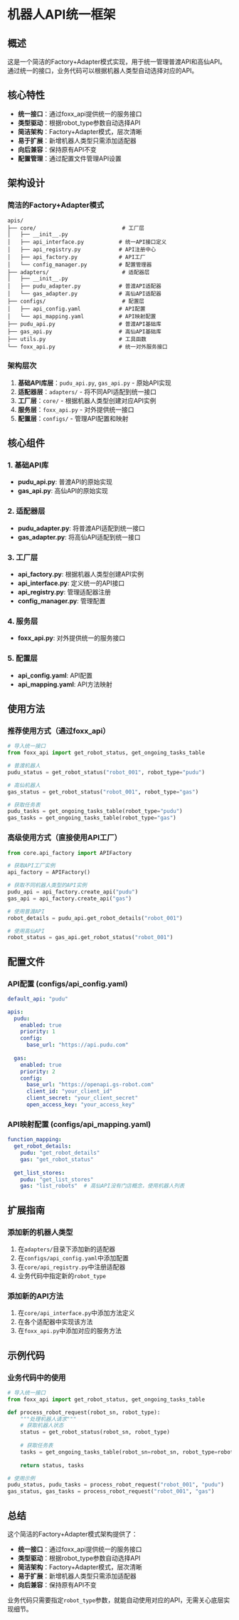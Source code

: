 # 机器人API统一框架

## 概述

这是一个简洁的Factory+Adapter模式实现，用于统一管理普渡API和高仙API。通过统一的接口，业务代码可以根据机器人类型自动选择对应的API。

## 核心特性

- **统一接口**：通过foxx_api提供统一的服务接口
- **类型驱动**：根据robot_type参数自动选择API
- **简洁架构**：Factory+Adapter模式，层次清晰
- **易于扩展**：新增机器人类型只需添加适配器
- **向后兼容**：保持原有API不变
- **配置管理**：通过配置文件管理API设置

## 架构设计

### 简洁的Factory+Adapter模式

```
apis/
├── core/                           # 工厂层
│   ├── __init__.py
│   ├── api_interface.py           # 统一API接口定义
│   ├── api_registry.py            # API注册中心
│   ├── api_factory.py             # API工厂
│   └── config_manager.py          # 配置管理器
├── adapters/                       # 适配器层
│   ├── __init__.py
│   ├── pudu_adapter.py            # 普渡API适配器
│   └── gas_adapter.py             # 高仙API适配器
├── configs/                        # 配置层
│   ├── api_config.yaml            # API配置
│   └── api_mapping.yaml           # API映射配置
├── pudu_api.py                    # 普渡API基础库
├── gas_api.py                     # 高仙API基础库
├── utils.py                       # 工具函数
└── foxx_api.py                    # 统一对外服务接口
```

### 架构层次

1. **基础API库层**：`pudu_api.py`, `gas_api.py` - 原始API实现
2. **适配器层**：`adapters/` - 将不同API适配到统一接口
3. **工厂层**：`core/` - 根据机器人类型创建对应API实例
4. **服务层**：`foxx_api.py` - 对外提供统一接口
5. **配置层**：`configs/` - 管理API配置和映射

## 核心组件

### 1. 基础API库
- **pudu_api.py**: 普渡API的原始实现
- **gas_api.py**: 高仙API的原始实现

### 2. 适配器层
- **pudu_adapter.py**: 将普渡API适配到统一接口
- **gas_adapter.py**: 将高仙API适配到统一接口

### 3. 工厂层
- **api_factory.py**: 根据机器人类型创建API实例
- **api_interface.py**: 定义统一的API接口
- **api_registry.py**: 管理适配器注册
- **config_manager.py**: 管理配置

### 4. 服务层
- **foxx_api.py**: 对外提供统一的服务接口

### 5. 配置层
- **api_config.yaml**: API配置
- **api_mapping.yaml**: API方法映射

## 使用方法

### 推荐使用方式（通过foxx_api）

```python
# 导入统一接口
from foxx_api import get_robot_status, get_ongoing_tasks_table

# 普渡机器人
pudu_status = get_robot_status("robot_001", robot_type="pudu")

# 高仙机器人
gas_status = get_robot_status("robot_001", robot_type="gas")

# 获取任务表
pudu_tasks = get_ongoing_tasks_table(robot_type="pudu")
gas_tasks = get_ongoing_tasks_table(robot_type="gas")
```

### 高级使用方式（直接使用API工厂）

```python
from core.api_factory import APIFactory

# 获取API工厂实例
api_factory = APIFactory()

# 获取不同机器人类型的API实例
pudu_api = api_factory.create_api("pudu")
gas_api = api_factory.create_api("gas")

# 使用普渡API
robot_details = pudu_api.get_robot_details("robot_001")

# 使用高仙API
robot_status = gas_api.get_robot_status("robot_001")
```

## 配置文件

### API配置 (configs/api_config.yaml)

```yaml
default_api: "pudu"

apis:
  pudu:
    enabled: true
    priority: 1
    config:
      base_url: "https://api.pudu.com"
      
  gas:
    enabled: true
    priority: 2
    config:
      base_url: "https://openapi.gs-robot.com"
      client_id: "your_client_id"
      client_secret: "your_client_secret"
      open_access_key: "your_access_key"
```

### API映射配置 (configs/api_mapping.yaml)

```yaml
function_mapping:
  get_robot_details:
    pudu: "get_robot_details"
    gas: "get_robot_status"
    
  get_list_stores:
    pudu: "get_list_stores"
    gas: "list_robots"  # 高仙API没有门店概念，使用机器人列表
```

## 扩展指南

### 添加新的机器人类型

1. 在`adapters/`目录下添加新的适配器
2. 在`configs/api_config.yaml`中添加配置
3. 在`core/api_registry.py`中注册适配器
4. 业务代码中指定新的`robot_type`

### 添加新的API方法

1. 在`core/api_interface.py`中添加方法定义
2. 在各个适配器中实现该方法
3. 在`foxx_api.py`中添加对应的服务方法

## 示例代码

### 业务代码中的使用

```python
# 导入统一接口
from foxx_api import get_robot_status, get_ongoing_tasks_table

def process_robot_request(robot_sn, robot_type):
    """处理机器人请求"""
    # 获取机器人状态
    status = get_robot_status(robot_sn, robot_type)
    
    # 获取任务表
    tasks = get_ongoing_tasks_table(robot_sn=robot_sn, robot_type=robot_type)
    
    return status, tasks

# 使用示例
pudu_status, pudu_tasks = process_robot_request("robot_001", "pudu")
gas_status, gas_tasks = process_robot_request("robot_001", "gas")
```

## 总结

这个简洁的Factory+Adapter模式架构提供了：

- **统一接口**：通过foxx_api提供统一的服务接口
- **类型驱动**：根据robot_type参数自动选择API
- **简洁架构**：Factory+Adapter模式，层次清晰
- **易于扩展**：新增机器人类型只需添加适配器
- **向后兼容**：保持原有API不变

业务代码只需要指定`robot_type`参数，就能自动使用对应的API，无需关心底层实现细节。